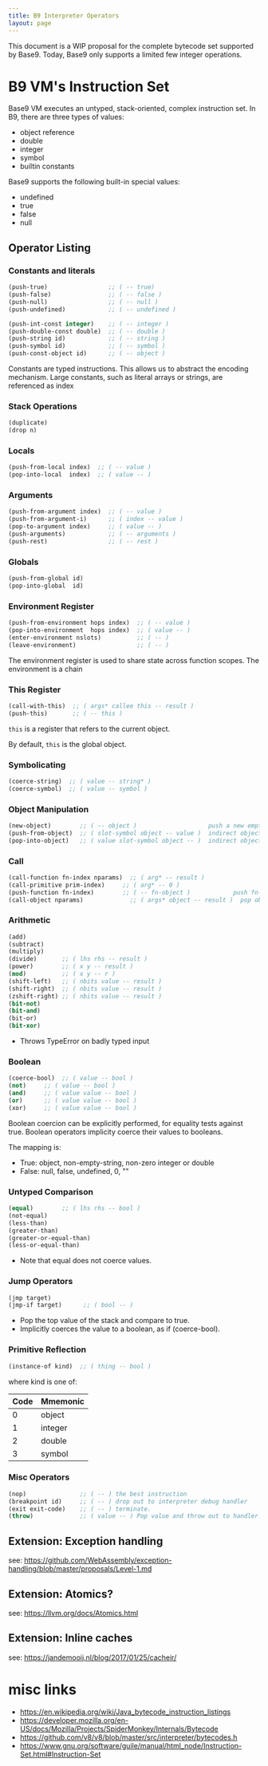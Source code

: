 ```yaml
---
title: B9 Interpreter Operators
layout: page
---
```


This document is a WIP proposal for the complete bytecode set supported by Base9. Today, Base9 only supports a limited
few integer operations.

# B9 VM's Instruction Set

Base9 VM executes an untyped, stack-oriented, complex instruction set. In B9, there are three types of values:

* object reference
* double
* integer
* symbol
* builtin constants

Base9 supports the following built-in special values:

* undefined
* true
* false
* null

## Operator Listing

### Constants and literals
```lisp
(push-true)                 ;; ( -- true)
(push-false)                ;; ( -- false )
(push-null)                 ;; ( -- null )
(push-undefined)            ;; ( -- undefined )

(push-int-const integer)    ;; ( -- integer )
(push-double-const double)  ;; ( -- double )
(push-string id)            ;; ( -- string )
(push-symbol id)            ;; ( -- symbol )
(push-const-object id)      ;; ( -- object )
```

Constants are typed instructions. This allows us to abstract the encoding mechanism. Large constants, such as literal arrays or strings, are referenced as index
### Stack Operations
```lisp
(duplicate)
(drop n)
```

### Locals
```lisp
(push-from-local index)  ;; ( -- value )
(pop-into-local  index)  ;; ( value -- )
```

### Arguments
```lisp
(push-from-argument index)  ;; ( -- value )
(push-from-argument-i)      ;; ( index -- value )
(pop-to-argument index)     ;; ( value -- )
(push-arguments)            ;; ( -- arguments )
(push-rest)                 ;; ( -- rest )
```

### Globals
```lisp
(push-from-global id)
(pop-into-global  id)
```

### Environment Register
```lisp
(push-from-environment hops index)  ;; ( -- value )
(pop-into-environment  hops index)  ;; ( value -- )
(enter-environment nslots)          ;; ( -- )
(leave-environment)                 ;; ( -- )
```

The environment register is used to share state across function scopes. The environment is a chain 

### This Register
```lisp
(call-with-this)  ;; ( args* callee this -- result )
(push-this)       ;; ( -- this )
```

`this` is a register that refers to the current object.

By default, `this` is the global object.

### Symbolicating
```lisp
(coerce-string)  ;; ( value -- string* )
(coerce-symbol)  ;; ( value -- symbol )
```

### Object Manipulation
```lisp
(new-object)        ;; ( -- object )                    push a new empty object reference to stack
(push-from-object)  ;; ( slot-symbol object -- value )  indirect object load
(pop-into-object)   ;; ( value slot-symbol object -- )  indirect object store
```

### Call
```lisp
(call-function fn-index nparams)  ;; ( arg* -- result )
(call-primitive prim-index)     ;; ( arg* -- 0 )
(push-function fn-index)        ;; ( -- fn-object )            push fn-object
(call-object nparams)             ;; ( args* object -- result )  pop object and call as function
```

### Arithmetic
```lisp
(add)
(subtract)
(multiply)
(divide)       ;; ( lhs rhs -- result )
(power)        ;; ( x y -- result ) 
(mod)          ;; ( x y -- r )
(shift-left)   ;; ( nbits value -- result )
(shift-right)  ;; ( nbits value -- result )
(zshift-right) ;; ( nbits value -- result )
(bit-not)
(bit-and)
(bit-or)
(bit-xor)
```

* Throws TypeError on badly typed input

### Boolean
```lisp
(coerce-bool)  ;; ( value -- bool )
(not)     ;; ( value -- bool )
(and)     ;; ( value value -- bool )
(or)      ;; ( value value -- bool )
(xor)     ;; ( value value -- bool )
```

Boolean coercion can be explicitly performed, for equality tests against true.
Boolean operators implicity coerce their values to booleans.

The mapping is:

* True: object, non-empty-string, non-zero integer or double
* False: null, false, undefined, 0, ""


### Untyped Comparison
```lisp
(equal)        ;; ( lhs rhs -- bool )
(not-equal)
(less-than)
(greater-than)
(greater-or-equal-than)
(less-or-equal-than)
```

* Note that equal does not coerce values.

### Jump Operators
```lisp
(jmp target)
(jmp-if target)      ;; ( bool -- )
```

* Pop the top value of the stack and compare to true.
* Implicitly coerces the value to a boolean, as if (coerce-bool).

### Primitive Reflection
```lisp
(instance-of kind)  ;; ( thing -- bool )
```

where kind is one of:

| Code | Mmemonic |
|------|----------|
| 0    | object   |
| 1    | integer  |
| 2    | double   |
| 3    | symbol   |

### Misc Operators
```lisp
(nop)               ;; ( -- ) the best instruction
(breakpoint id)     ;; ( -- ) drop out to interpreter debug handler
(exit exit-code)    ;; ( -- ) terminate.
(throw)             ;; ( value -- ) Pop value and throw out to handler.
```
## Extension: Exception handling
see: https://github.com/WebAssembly/exception-handling/blob/master/proposals/Level-1.md

## Extension: Atomics?
see: https://llvm.org/docs/Atomics.html

## Extension: Inline caches
see: https://jandemooij.nl/blog/2017/01/25/cacheir/

# misc links
* https://en.wikipedia.org/wiki/Java_bytecode_instruction_listings
* https://developer.mozilla.org/en-US/docs/Mozilla/Projects/SpiderMonkey/Internals/Bytecode
* https://github.com/v8/v8/blob/master/src/interpreter/bytecodes.h
* https://www.gnu.org/software/guile/manual/html_node/Instruction-Set.html#Instruction-Set
